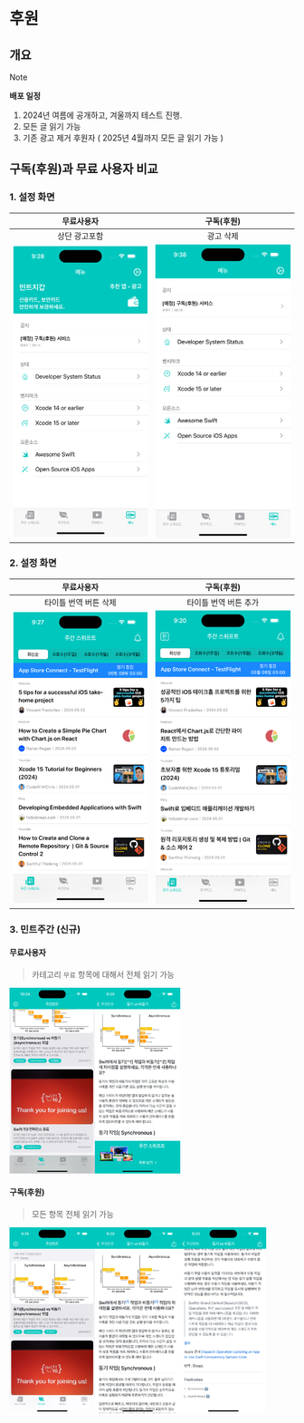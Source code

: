 # 후원

## 개요

> [!NOTE]
> **배포 일정**
> 1. 2024년 여름에 공개하고, 겨울까지 테스트 진행.
> 2. 모든 글 읽기 가능
> 3. 기존 광고 제거 후원자 ( 2025년 4월까지 모든 글 읽기 가능 )

## 구독(후원)과 무료 사용자 비교

### 1. 설정 화면

|무료사용자|구독(후원)|
|:-----:|:---:|
|상단 광고포함|광고 삭제|
|<img src = "https://raw.githubusercontent.com/MintSwift/MintImage/main/PromotionImage/Menu_AD_2.png" width="100%" height="auto">|<img src = "https://raw.githubusercontent.com/MintSwift/MintImage/main/PromotionImage/Non_Menu.png" width="100%" height="auto"> |


### 2. 설정 화면

|무료사용자|구독(후원)|
|:-----:|:---:|
|타이틀 번역 버튼 삭제|타이틀 번역 버튼 추가|
|<img src = "https://raw.githubusercontent.com/MintSwift/MintImage/main/PromotionImage/Non_Title.png" width="100%" height="auto">|<img src = "https://raw.githubusercontent.com/MintSwift/MintImage/main/PromotionImage/Title_Korean.png" width="100%" height="auto"> |

### 3. 민트주간 (신규)

#### 무료사용자
> 카테고리 `무료` 항목에 대해서 전체 읽기 가능

<img src = "https://raw.githubusercontent.com/MintSwift/MintImage/main/PromotionImage/Free_WeeklyMint.png" width="30%" height="auto"><img src = "https://raw.githubusercontent.com/MintSwift/MintImage/main/PromotionImage/Non_WeeklyMint.png" width="30%" height="auto">

#### 구독(후원)
> 모든 항목 전체 읽기 가능

<img src = "https://raw.githubusercontent.com/MintSwift/MintImage/main/PromotionImage/WeeklyMint_1.png" width="30%" height="auto"><img src = "https://raw.githubusercontent.com/MintSwift/MintImage/main/PromotionImage/WeeklyMint_2.png" width="30%" height="auto"><img src = "https://raw.githubusercontent.com/MintSwift/MintImage/main/PromotionImage/WeeklyMint_3.png" width="30%" height="auto">




